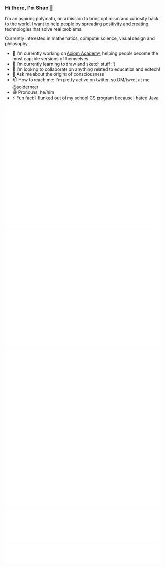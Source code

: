 ### Hi there, I'm Shan 👋

I’m an aspiring polymath, on a mission to bring optimism and curiosity back to the world. I want to help people by spreading positivity and creating technologies that solve real problems.

Currently interested in mathematics, computer science, visual design and philosophy.

- 🔭 I’m currently working on [Axiom Academy](https://axiom.academy/), helping people become the most capable versions of themselves.
- 🌱 I’m currently learning to draw and sketch stuff :')
- 👯 I’m looking to collaborate on anything related to education and edtech!
- 💬 Ask me about the origins of consciousness
- 📫 How to reach me: I'm pretty active on twitter, so DM/tweet at me [@solderneer](https://twitter.com/solderneer)
- 😄 Pronouns: he/him
- ⚡ Fun fact: I flunked out of my school CS program because I hated Java

![Metrics](https://github.com/solderneer/solderneer/blob/main/github-metrics.svg)
![Recent](https://github.com/solderneer/solderneer/blob/main/metrics.plugin.habits.svg)
![Achievements](https://github.com/solderneer/solderneer/blob/main/metrics.plugin.achievements.svg)
![IsoCalendar](https://github.com/solderneer/solderneer/blob/main/metrics.plugin.isocalendar.svg)
![Languages](https://github.com/solderneer/solderneer/blob/main/metrics.plugin.languages.svg)
![Tweets](https://github.com/solderneer/solderneer/blob/main/metrics.plugin.tweets.svg)
